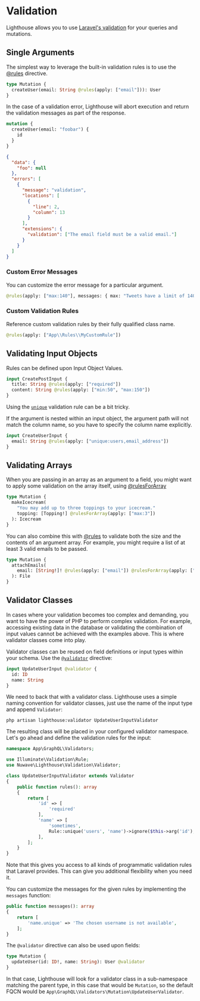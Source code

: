 # Validation

Lighthouse allows you to use [Laravel's validation](https://laravel.com/docs/validation) for your
queries and mutations.

## Single Arguments

The simplest way to leverage the built-in validation rules is to use the
[@rules](../api-reference/directives.md#rules) directive.

```graphql
type Mutation {
  createUser(email: String @rules(apply: ["email"])): User
}
```

In the case of a validation error, Lighthouse will abort execution and return the validation messages
as part of the response.

```graphql
mutation {
  createUser(email: "foobar") {
    id
  }
}
```

```json
{
  "data": {
    "foo": null
  },
  "errors": [
    {
      "message": "validation",
      "locations": [
        {
          "line": 2,
          "column": 13
        }
      ],
      "extensions": {
        "validation": ["The email field must be a valid email."]
      }
    }
  ]
}
```

### Custom Error Messages

You can customize the error message for a particular argument.

```graphql
@rules(apply: ["max:140"], messages: { max: "Tweets have a limit of 140 characters"})
```

### Custom Validation Rules

Reference custom validation rules by their fully qualified class name.

```graphql
@rules(apply: ["App\\Rules\\MyCustomRule"])
```

## Validating Input Objects

Rules can be defined upon Input Object Values.

```graphql
input CreatePostInput {
  title: String @rules(apply: ["required"])
  content: String @rules(apply: ["min:50", "max:150"])
}
```

Using the [`unique`](https://laravel.com/docs/validation#rule-unique)
validation rule can be a bit tricky.

If the argument is nested within an input object, the argument path will not
match the column name, so you have to specify the column name explicitly.

```graphql
input CreateUserInput {
  email: String @rules(apply: ["unique:users,email_address"])
}
```

## Validating Arrays

When you are passing in an array as an argument to a field, you might
want to apply some validation on the array itself, using [@rulesForArray](../api-reference/directives.md#rulesforarray)

```graphql
type Mutation {
  makeIcecream(
    "You may add up to three toppings to your icecream."
    topping: [Topping!] @rulesForArray(apply: ["max:3"])
  ): Icecream
}
```

You can also combine this with [@rules](../api-reference/directives.md#rules) to validate
both the size and the contents of an argument array.
For example, you might require a list of at least 3 valid emails to be passed.

```graphql
type Mutation {
  attachEmails(
    email: [String!]! @rules(apply: ["email"]) @rulesForArray(apply: ["min:3"])
  ): File
}
```

## Validator Classes

In cases where your validation becomes too complex and demanding, you want to have the power of PHP to perform
complex validation. For example, accessing existing data in the database or validating the combination of input
values cannot be achieved with the examples above. This is where validator classes come into play.

Validator classes can be reused on field definitions or input types within your schema.
Use the [`@validator`](../api-reference/directives.md#validator) directive:

```graphql
input UpdateUserInput @validator {
  id: ID
  name: String
}
```

We need to back that with a validator class. Lighthouse uses a simple naming convention for validator classes,
just use the name of the input type and append `Validator`:

    php artisan lighthouse:validator UpdateUserInputValidator

The resulting class will be placed in your configured validator namespace. Let's go ahead
and define the validation rules for the input:

```php
namespace App\GraphQL\Validators;

use Illuminate\Validation\Rule;
use Nuwave\Lighthouse\Validation\Validator;

class UpdateUserInputValidator extends Validator
{
    public function rules(): array
    {
        return [
            'id' => [
                'required'
            ],
            'name' => [
                'sometimes',
                Rule::unique('users', 'name')->ignore($this->arg('id'), 'id'),
            ],
        ];
    }
}
```

Note that this gives you access to all kinds of programmatic validation rules that Laravel
provides. This can give you additional flexibility when you need it.

You can customize the messages for the given rules by implementing the `messages` function:

```php
public function messages(): array
{
    return [
        'name.unique' => 'The chosen username is not available',
    ];
}
```

The `@validator` directive can also be used upon fields:

```graphql
type Mutation {
  updateUser(id: ID!, name: String): User @validator
}
```

In that case, Lighthouse will look for a validator class in a sub-namespace matching the parent type, in this case
that would be `Mutation`, so the default FQCN would be `App\GraphQL\Validators\Mutation\UpdateUserValidator`.
